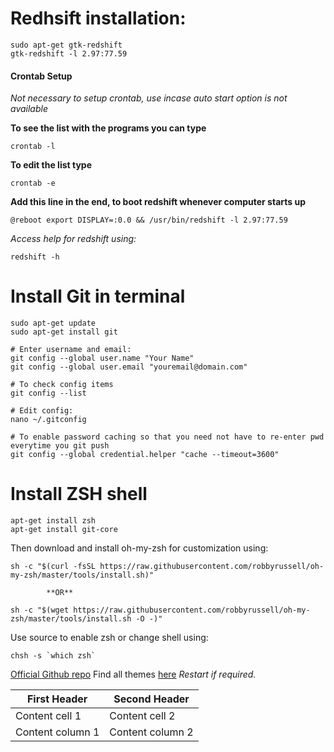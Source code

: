 # Redhsift installation:
```shell
sudo apt-get gtk-redshift
gtk-redshift -l 2.97:77.59
```

#### Crontab Setup

*Not necessary to setup crontab, use incase auto start option is not available*

**To see the list with the programs you can type**
```shell
crontab -l
```

**To edit the list type**
```shell
crontab -e
```

**Add this line in the end, to boot redshift whenever computer starts up**
```shell
@reboot export DISPLAY=:0.0 && /usr/bin/redshift -l 2.97:77.59
```

*Access help for redshift using:*
```shell
redshift -h
```

# Install Git in terminal
```shell
sudo apt-get update
sudo apt-get install git

# Enter username and email:
git config --global user.name "Your Name"
git config --global user.email "youremail@domain.com"

# To check config items
git config --list

# Edit config:
nano ~/.gitconfig

# To enable password caching so that you need not have to re-enter pwd everytime you git push
git config --global credential.helper "cache --timeout=3600"

```

# Install ZSH shell

```shell
apt-get install zsh
apt-get install git-core
```
Then download and install oh-my-zsh for customization using:
```shell
sh -c "$(curl -fsSL https://raw.githubusercontent.com/robbyrussell/oh-my-zsh/master/tools/install.sh)"
```
			**OR**
```shell
sh -c "$(wget https://raw.githubusercontent.com/robbyrussell/oh-my-zsh/master/tools/install.sh -O -)"
```
Use source to enable zsh or change shell using:
```shell
chsh -s `which zsh`
```
[Official Github repo](https://github.com/robbyrussell/oh-my-zsh)
Find all themes [here](https://github.com/robbyrussell/oh-my-zsh/wiki/External-themes)
*Restart if required.*

First Header | Second Header
------------ | -------------
Content cell 1 | Content cell 2
Content column 1 | Content column 2